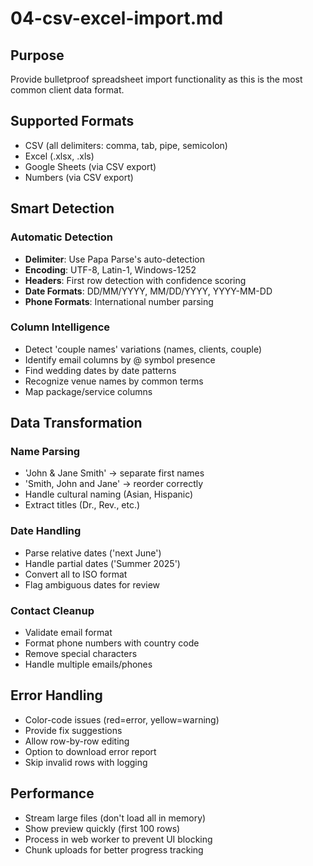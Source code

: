 # 04-csv-excel-import.md

## Purpose

Provide bulletproof spreadsheet import functionality as this is the most common client data format.

## Supported Formats

- CSV (all delimiters: comma, tab, pipe, semicolon)
- Excel (.xlsx, .xls)
- Google Sheets (via CSV export)
- Numbers (via CSV export)

## Smart Detection

### Automatic Detection

- **Delimiter**: Use Papa Parse's auto-detection
- **Encoding**: UTF-8, Latin-1, Windows-1252
- **Headers**: First row detection with confidence scoring
- **Date Formats**: DD/MM/YYYY, MM/DD/YYYY, YYYY-MM-DD
- **Phone Formats**: International number parsing

### Column Intelligence

- Detect 'couple names' variations (names, clients, couple)
- Identify email columns by @ symbol presence
- Find wedding dates by date patterns
- Recognize venue names by common terms
- Map package/service columns

## Data Transformation

### Name Parsing

- 'John & Jane Smith' → separate first names
- 'Smith, John and Jane' → reorder correctly
- Handle cultural naming (Asian, Hispanic)
- Extract titles (Dr., Rev., etc.)

### Date Handling

- Parse relative dates ('next June')
- Handle partial dates ('Summer 2025')
- Convert all to ISO format
- Flag ambiguous dates for review

### Contact Cleanup

- Validate email format
- Format phone numbers with country code
- Remove special characters
- Handle multiple emails/phones

## Error Handling

- Color-code issues (red=error, yellow=warning)
- Provide fix suggestions
- Allow row-by-row editing
- Option to download error report
- Skip invalid rows with logging

## Performance

- Stream large files (don't load all in memory)
- Show preview quickly (first 100 rows)
- Process in web worker to prevent UI blocking
- Chunk uploads for better progress tracking